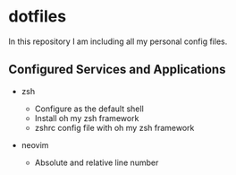 # dotfiles

In this repository I am including all my personal config files.

## Configured Services and Applications

* zsh
    * Configure as the default shell
    * Install oh my zsh framework
    * zshrc config file with oh my zsh framework

* neovim
    * Absolute and relative line number
